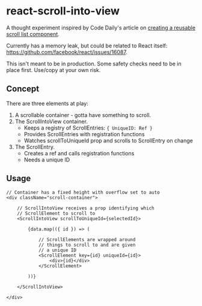# react-scroll-into-view

A thought experiment inspired by Code Daily's article on [creating a reusable scroll list component](https://codedaily.io/tutorials/8/Build-a-Reusable-Scroll-List-Component-with-Animated-scrollTo-in-React).

Currently has a memory leak, but could be related to React itself: https://github.com/facebook/react/issues/16087.

This isn't meant to be in production. Some safety checks need to be in place first. Use/copy at your own risk.

## Concept

There are three elements at play:

1. A scrollable container - gotta have something to scroll.
2. The ScrollIntoView container.
   - Keeps a registry of ScrollEntries: `{ UniqueID: Ref }`
   - Provides ScrollEntries with registration functions
   - Watches scrollToUniqueId prop and scrolls to ScrollEntry on change
3. The ScrollEntry.
   - Creates a ref and calls registration functions
   - Needs a unique ID

## Usage

```JSX
// Container has a fixed height with overflow set to auto
<div className="scroll-container">

    // ScrollIntoView receives a prop identifying which
    // ScrollElement to scroll to
    <ScrollIntoView scrollToUniqueId={selectedId}>

        {data.map(({ id }) => (

            // ScrollElements are wrapped around
            // things to scroll to and are given
            // a unique ID
            <ScrollElement key={id} uniqueId={id}>
                <div>{id}</div>
            </ScrollElement>

        ))}

    </ScrollIntoView>

</div>
```
